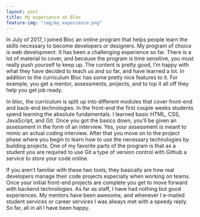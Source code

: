 ```yaml
---
layout: post
title: My experience at Bloc
feature-img: "img/my_experience.png"
---
```

<p>In July of 2017, I joined Bloc an online program that helps people learn the skills necessary to become developers or designers. My program of choice is web development. It has been a challenging experience so far. There is a lot of material to cover, and because the program is time sensitive, you must really push yourself to keep up. The content is pretty good, I’m happy with what they have decided to teach us and so far, and have learned a lot. In addition to the curriculum Bloc has some pretty nice features to it. For example, you get a mentor, assessments, projects, and to top it all off they help you get job ready.</p>

<p>In bloc, the curriculum is split up into different modules that cover front-end and back-end technologies. In the front-end the first couple weeks students spend learning the absolute fundamentals. I learned basic HTML, CSS, JavaScript, and Git. Once you got the basics down, you’ll be given an assessment in the form of an interview. Yes, your assessment is meant to mimic an actual coding interview. After that you move on to the project phase where you begin to learn how to use the necessary technologies by building projects. One of my favorite parts of the program is that as a student you are required to use Git a type of version control with Github a service to store your code online.</p>  

<p>If you aren’t familiar with these two tools, they basically are how real developers manage their code projects especially when working on teams.
Once your initial front-end projects are complete you get to move forward with backend technologies.
As far as staff, I have had nothing but good experiences. My mentors have been awesome, and whenever I e-mailed student services or career services I was always met with a speedy reply. So far, all in all I have been happy.</p>

